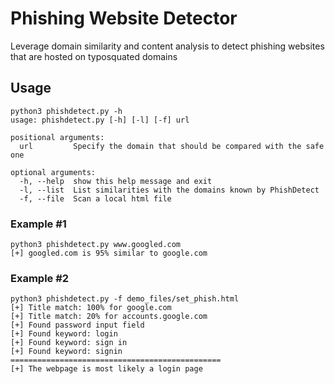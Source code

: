 # Phishing Website Detector
Leverage domain similarity and content analysis to detect phishing websites that are hosted on typosquated domains

## Usage
```code
python3 phishdetect.py -h
usage: phishdetect.py [-h] [-l] [-f] url

positional arguments:
  url         Specify the domain that should be compared with the safe one

optional arguments:
  -h, --help  show this help message and exit
  -l, --list  List similarities with the domains known by PhishDetect
  -f, --file  Scan a local html file
```

### Example #1
```code
python3 phishdetect.py www.googled.com
[+] googled.com is 95% similar to google.com
```

### Example #2
```code
python3 phishdetect.py -f demo_files/set_phish.html
[+] Title match: 100% for google.com
[+] Title match: 20% for accounts.google.com
[+] Found password input field
[+] Found keyword: login
[+] Found keyword: sign in
[+] Found keyword: signin
===============================================
[+] The webpage is most likely a login page
```